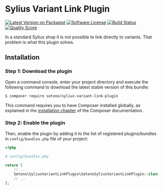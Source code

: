 # Sylius Variant Link Plugin

[![Latest Version on Packagist][ico-version]][link-packagist]
[![Software License][ico-license]](LICENSE)
[![Build Status][ico-travis]][link-travis]
[![Quality Score][ico-code-quality]][link-code-quality]

In a standard Sylius shop it is not possible to link directly to variants. That problem is what this plugin solves.

## Installation

### Step 1: Download the plugin

Open a command console, enter your project directory and execute the following command to download the latest stable version of this bundle:

```bash
$ composer require setono/sylius-variant-link-plugin
```

This command requires you to have Composer installed globally, as explained in the [installation chapter](https://getcomposer.org/doc/00-intro.md) of the Composer documentation.


### Step 2: Enable the plugin

Then, enable the plugin by adding it to the list of registered plugins/bundles
in `config/bundles.php` file of your project:

```php
<?php

# config/bundles.php

return [
    // ...
    Setono\SyliusVariantLinkPlugin\SetonoSyliusVariantLinkPlugin::class => ['all' => true],
    // ...
];
```


[ico-version]: https://img.shields.io/packagist/v/setono/sylius-variant-link-plugin.svg?style=flat-square
[ico-license]: https://img.shields.io/badge/license-MIT-brightgreen.svg?style=flat-square
[ico-travis]: https://travis-ci.com/Setono/SyliusVariantLinkPlugin.svg?branch=master
[ico-code-quality]: https://img.shields.io/scrutinizer/g/Setono/SyliusVariantLinkPlugin.svg?style=flat-square

[link-packagist]: https://packagist.org/packages/setono/sylius-variant-link-plugin
[link-travis]: https://travis-ci.com/Setono/SyliusVariantLinkPlugin
[link-code-quality]: https://scrutinizer-ci.com/g/Setono/SyliusVariantLinkPlugin
